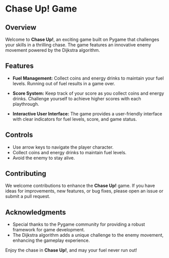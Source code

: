 # Chase Up! Game

## Overview

Welcome to **Chase Up!**, an exciting game built on Pygame that challenges your skills in a thrilling chase. The game features an innovative enemy movement powered by the Dijkstra algorithm.

## Features

- **Fuel Management:** Collect coins and energy drinks to maintain your fuel levels. Running out of fuel results in a game over.

- **Score System:** Keep track of your score as you collect coins and energy drinks. Challenge yourself to achieve higher scores with each playthrough. 

- **Interactive User Interface:** The game provides a user-friendly interface with clear indicators for fuel levels, score, and game status.

## Controls
- Use arrow keys to navigate the player character.
- Collect coins and energy drinks to maintain fuel levels.
- Avoid the enemy to stay alive.

## Contributing

We welcome contributions to enhance the **Chase Up!** game. If you have ideas for improvements, new features, or bug fixes, please open an issue or submit a pull request.

## Acknowledgments

- Special thanks to the Pygame community for providing a robust framework for game development.
- The Dijkstra algorithm adds a unique challenge to the enemy movement, enhancing the gameplay experience.

Enjoy the chase in **Chase Up!**, and may your fuel never run out!